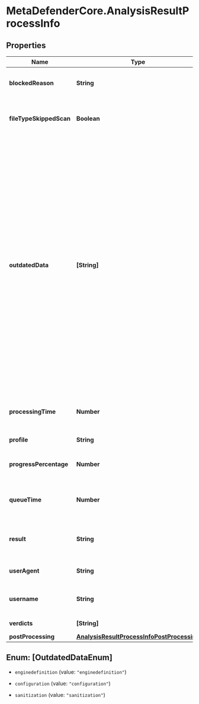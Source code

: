 # MetaDefenderCore.AnalysisResultProcessInfo

## Properties

Name | Type | Description | Notes
------------ | ------------- | ------------- | -------------
**blockedReason** | **String** | Provides the reason why the file is blocked (if so). | [optional] 
**fileTypeSkippedScan** | **Boolean** | Indicates if the input file&#39;s detected type was configured to skip scanning. | [optional] 
**outdatedData** | **[String]** | array of flags - if occur - describing outdated data in the result, these can be   * enginedefinitions: at least one of the AV engines the item was scanned with has a newer definition database   * configuration: the process&#39; rule - or any item used by the rule - was modified since the item was processed   * sanitization: if item was sanitized this flag notifies that the sanitization information regarding this result is outdated, meaning the sanitized item is no longer available                | [optional] 
**processingTime** | **Number** | Total time elapsed during processing file on the node (in milliseconds). | [optional] 
**profile** | **String** | The used rule name. | [optional] 
**progressPercentage** | **Number** | Percentage of processing completed (from 1-100). | [optional] 
**queueTime** | **Number** | Total time elapsed while the file waits in the queue (in milliseconds). | [optional] 
**result** | **String** | The final result of processing the file (Allowed / Blocked / Processing). | [optional] 
**userAgent** | **String** | Identifier for the REST Client that calls the API. | [optional] 
**username** | **String** | User identifier who submitted scan request earlier. | [optional] 
**verdicts** | **[String]** | Aggregated list of potential issues. | [optional] 
**postProcessing** | [**AnalysisResultProcessInfoPostProcessing**](AnalysisResultProcessInfoPostProcessing.md) |  | [optional] 



## Enum: [OutdatedDataEnum]


* `enginedefinition` (value: `"enginedefinition"`)

* `configuration` (value: `"configuration"`)

* `sanitization` (value: `"sanitization"`)




